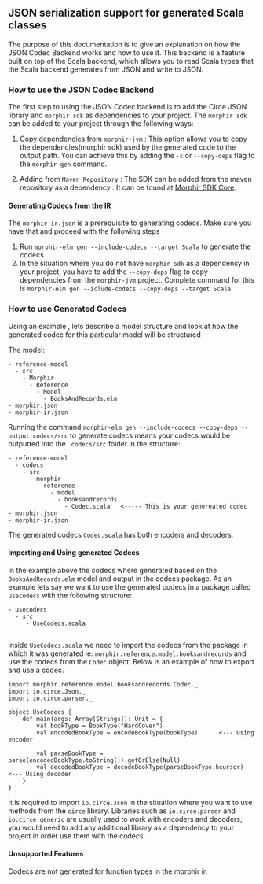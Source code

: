 ## JSON serialization support for generated Scala classes

The purpose of this documentation is to give an explanation on how the JSON Codec Backend works and how to use it.
This backend is a feature built on top of the Scala backend, which allows you to read Scala types that the Scala backend generates from JSON and write to JSON.

### How to use the JSON Codec Backend

The first step to using the JSON Codec backend is to add the Circe JSON library and ```morphir sdk``` as dependencies to your project. The ```morphir sdk``` can be added to your project through the following ways:

1. Copy dependencies from ```morphir-jvm``` : This option allows you to copy the dependencies(morphir sdk) used by the generated code to the output path. You can achieve this by adding the ```-c``` or ```--copy-deps``` flag to the ```morphir-gen``` command.

2. Adding from `Maven Repository` : The SDK can be added from the maven repository as a dependency . It can be found at [Morphir SDK Core](https://mvnrepository.com/artifact/org.morphir/morphir-sdk-core).


#### Generating Codecs from the IR
The ```morphir-ir.json``` is a prerequisite to generating codecs. Make sure you have that and proceed with the following steps

1.  Run ```morphir-elm gen --include-codecs --target Scala``` to generate the codecs
2. In the situation where you do not have ```morphir sdk``` as a dependency in your project, you have to add the ```--copy-deps``` flag to copy dependencies from the ```morphir-jvm``` project. Complete command for this is ```morphir-elm gen --iclude-codecs --copy-deps --target Scala```.

### How to use Generated Codecs
Using an example , lets describe a model structure and look at how the generated codec for this particular model will be structured

The model:

	- reference-model
      - src
        - Morphir
          - Reference
	        - Model
              - BooksAndRecords.elm  
	- morphir.json
	- morphir-ir.json


Running the command  ```morphir-elm gen --include-codecs --copy-deps --output codecs/src``` to generate codecs means your codecs would be outputted into the ``` codecs/src```  folder in the structure:

	- reference-model
	  - codecs
        - src
          - morphir
            - reference
                - model
                  - booksandrecords
                    - Codec.scala   <----- This is your genereated codec 
	- morphir.json
	- morphir-ir.json

The generated codecs ```Codec.scala```  has both encoders and decoders.

#### Importing and Using generated Codecs

In the example above the codecs where generated based on the ```BooksAndRecords.elm``` model and output in the codecs package. As an example lets say we want to use the generated codecs in a package called ```usecodecs``` with the following structure:

```
- usecodecs
  - src
     - UseCodecs.scala
        
```

Inside ```UseCodecs.scala``` we need to import the codecs from the package in which it was generated ie: ```morphir.reference.model.booksandrecords``` and use the codecs from the ```Codec``` object. Below is an example of how to export and use a codec.

```
import morphir.reference.model.booksandrecords.Codec._
import io.circe.Json._
import io.circe.parser._

object UseCodecs {
    def main(args: Array[Strings]): Unit = {
        val bookType = BookType("HardCover")
        val encodedBookType = encodeBookType(bookType)      <--- Using encoder
        
        val parseBookType = parse(encodedBookType.toString()).getOrElse(Null)
        val decodedBookType = decodeBookType(parseBookType.hcursor)        <--- Using decoder
    }
}

```
It is required to import ```io.circe.Json``` in the situation where you want to use methods from the ```circe``` library. Libraries such as ```io.circe.parser``` and ```io.circe.generic``` are usually used to work with encoders and decoders, you would need to add any additional library as a dependency to your project in order use them with the codecs.


#### Unsupported Features
Codecs are not generated for function types in the morphir ir.





